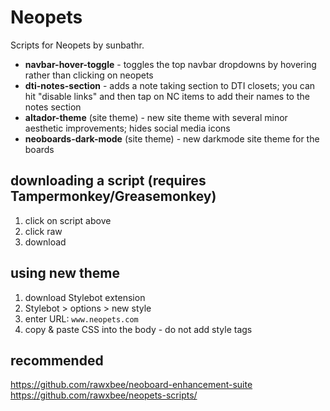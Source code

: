 # Neopets
Scripts for Neopets by sunbathr.

* **navbar-hover-toggle** - toggles the top navbar dropdowns by hovering rather than clicking on neopets
* **dti-notes-section** - adds a note taking section to DTI closets; you can hit "disable links" and then tap on NC items to add their names to the notes section
* **altador-theme** (site theme) - new site theme with several minor aesthetic improvements; hides social media icons
* **neoboards-dark-mode** (site theme) - new darkmode site theme for the boards

## downloading a script (requires Tampermonkey/Greasemonkey)
1. click on script above
2. click raw
3. download

## using new theme
1. download Stylebot extension
2. Stylebot > options > new style
3. enter URL: `www.neopets.com`
4. copy & paste CSS into the body - do not add style tags

## recommended
https://github.com/rawxbee/neoboard-enhancement-suite
https://github.com/rawxbee/neopets-scripts/
